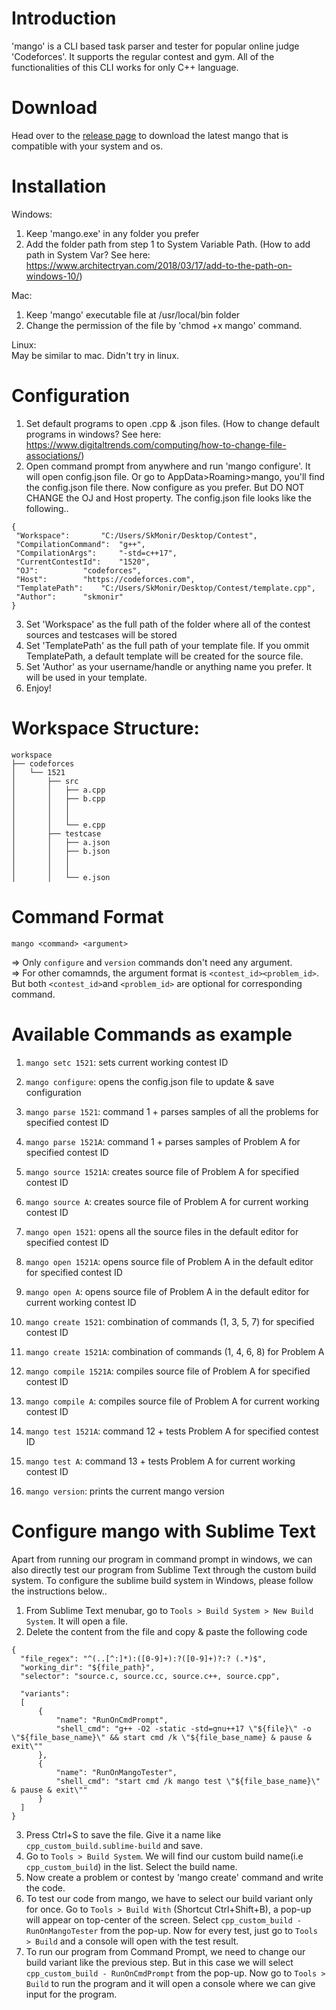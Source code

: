 # Introduction
'mango' is a CLI based task parser and tester for popular online judge 'Codeforces'. It supports the regular contest and gym. All of the functionalities of this CLI works for only C++ language.

# Download
Head over to the [release page](https://github.com/skmonir/mango/releases) to download the latest mango that is compatible with your system and os.

# Installation
Windows:<br>
1. Keep 'mango.exe' in any folder you prefer
2. Add the folder path from step 1 to System Variable Path. (How to add path in System Var? See here: https://www.architectryan.com/2018/03/17/add-to-the-path-on-windows-10/)

Mac:<br>
1. Keep 'mango' executable file at /usr/local/bin folder
2. Change the permission of the file by 'chmod +x mango' command.

Linux:<br>
May be similar to mac. Didn't try in linux.

# Configuration
1. Set default programs to open .cpp & .json files. (How to change default programs in windows? See here: https://www.digitaltrends.com/computing/how-to-change-file-associations/)
2. Open command prompt from anywhere and run 'mango configure'. It will open config.json file. Or go to AppData>Roaming>mango, you'll find the config.json file there. Now configure as you prefer. But DO NOT CHANGE the OJ and Host property. The config.json file looks like the following..
```
{
 "Workspace": 		"C:/Users/SkMonir/Desktop/Contest",
 "CompilationCommand":  "g++",
 "CompilationArgs": 	"-std=c++17",
 "CurrentContestId": 	"1520",
 "OJ": 			"codeforces",
 "Host": 		"https://codeforces.com",
 "TemplatePath": 	"C:/Users/SkMonir/Desktop/Contest/template.cpp",
 "Author": 		"skmonir"
}
```
3. Set 'Workspace' as the full path of the folder where all of the contest sources and testcases will be stored
4. Set 'TemplatePath' as the full path of your template file. If you ommit TemplatePath, a default template will be created for the source file.
5. Set 'Author' as your username/handle or anything name you prefer. It will be used in your template.
6. Enjoy!



# Workspace Structure:
```    
workspace
├── codeforces
│   └── 1521
│       ├── src
│       │   ├── a.cpp
│       │   ├── b.cpp
│       │   │
│       │   │
│       │   └── e.cpp
│       ├── testcase
│       │   ├── a.json
│       │   ├── b.json
│       │   │
│       │   │
│       │   └── e.json
```

# Command Format
`mango <command> <argument>`

=> Only `configure` and `version` commands don't need any argument.<br>
=> For other comamnds, the argument format is `<contest_id><problem_id>`. But both `<contest_id>`and `<problem_id>` are optional for corresponding command.


# Available Commands as example
1. `mango setc 1521`: sets current working contest ID
2. `mango configure`: opens the config.json file to update & save configuration

3. `mango parse 1521`: command 1 + parses samples of all the problems for specified contest ID
4. `mango parse 1521A`: command 1 + parses samples of Problem A for specified contest ID

5. `mango source 1521A`: creates source file of Problem A for specified contest ID
6. `mango source A`: creates source file of Problem A for current working contest ID

7. `mango open 1521`: opens all the source files in the default editor for specified contest ID
8. `mango open 1521A`: opens source file of Problem A in the default editor for specified contest ID
9. `mango open A`: opens source file of Problem A in the default editor for current working contest ID

10. `mango create 1521`: combination of commands (1, 3, 5, 7) for specified contest ID
11. `mango create 1521A`: combination of commands (1, 4, 6, 8) for Problem A

12. `mango compile 1521A`: compiles source file of Problem A for specified contest ID
13. `mango compile A`: compiles source file of Problem A for current working contest ID

14. `mango test 1521A`: command 12 + tests Problem A for specified contest ID
15. `mango test A`: command 13 + tests Problem A for current working contest ID

16. `mango version`: prints the current mango version


# Configure mango with Sublime Text
Apart from running our program in command prompt in windows, we can also directly test our program from Sublime Text through the custom build system. To configure the sublime build system in Windows, please follow the instructions below..
1. From Sublime Text menubar, go to `Tools > Build System > New Build System`. It will open a file.
2. Delete the content from the file and copy & paste the following code
  ```
{
	"file_regex": "^(..[^:]*):([0-9]+):?([0-9]+)?:? (.*)$",
	"working_dir": "${file_path}",
	"selector": "source.c, source.cc, source.c++, source.cpp",

	"variants":
	[
		{
			"name": "RunOnCmdPrompt",
			"shell_cmd": "g++ -O2 -static -std=gnu++17 \"${file}\" -o \"${file_base_name}\" && start cmd /k \"${file_base_name} & pause & exit\""
		},
		{
			"name": "RunOnMangoTester",
			"shell_cmd": "start cmd /k mango test \"${file_base_name}\" & pause & exit\""
		}
	]
}
  ```
3. Press Ctrl+S to save the file. Give it a name like `cpp_custom_build.sublime-build` and save.
4. Go to `Tools > Build System`. We will find our custom build name(i.e `cpp_custom_build`) in the list. Select the build name.
5. Now create a problem or contest by 'mango create' command and write the code.
6. To test our code from mango, we have to select our build variant only for once. Go to `Tools > Build With` (Shortcut Ctrl+Shift+B), a pop-up will appear on top-center of the screen. Select `cpp_custom_build - RunOnMangoTester` from the pop-up. Now for every test, just go to `Tools > Build` and a console will open with the test result.
7. To run our program from Command Prompt, we need to change our build variant like the previous step. But in this case we will select `cpp_custom_build - RunOnCmdPrompt` from the pop-up. Now go to `Tools > Build` to run the program and it will open a console where we can give input for the program.
